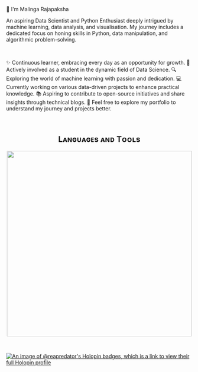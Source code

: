 👋 I'm Malinga Rajapaksha
<br /> 
<p align="left">
An aspiring Data Scientist and Python Enthusiast deeply intrigued by machine learning, data analysis, and visualisation. My journey includes a dedicated focus on honing skills in Python, data manipulation, and algorithmic problem-solving. 
<p/>
  
<br /> 
  
<p align="left">
✨ Continuous learner, embracing every day as an opportunity for growth.
🌱 Actively involved as a student in the dynamic field of Data Science.
🔍 Exploring the world of machine learning with passion and dedication.
💻 Currently working on various data-driven projects to enhance practical knowledge.
📚 Aspiring to contribute to open-source initiatives and share insights through technical blogs.
💬 Feel free to explore my portfolio to understand my journey and projects better.
<p/>
  
<br />
<!--Languages and Tools Section-->       
<h2 align="center">Lᴀɴɢᴜᴀɢᴇs ᴀɴᴅ Tᴏᴏʟs</h2> 
<p align="center">
<img width="500px"  src="https://skillicons.dev/icons?i=py,mysql,sklearn,tensorflow,azure,vscode,js,html,css,php,stackoverflow,wordpress,figma"  />
</p>
<br />

[![An image of @reapredator's Holopin badges, which is a link to view their full Holopin profile](https://holopin.me/reapredator)](https://holopin.io/@reapredator)
